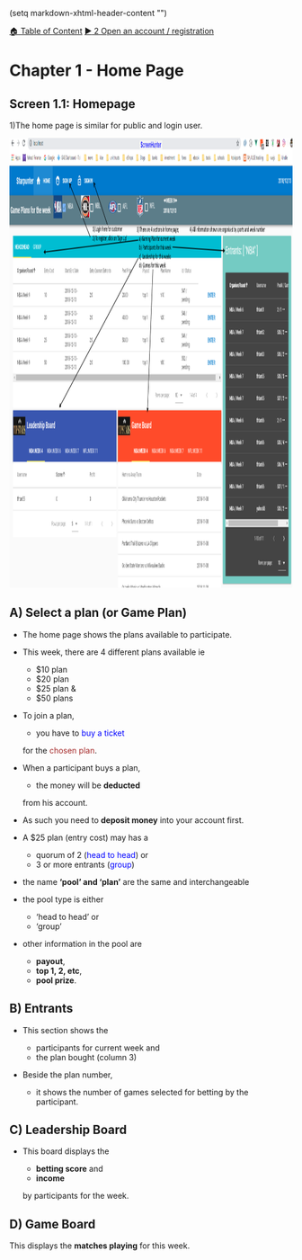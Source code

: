 (setq markdown-xhtml-header-content
      "<style type='text/css'>
img[alt="Homepage"] { width: 1200px; height: 800px; }
</style>")

[:house: Table of Content](readmd.html?fileToRender='toc.md' "TOC")
[:arrow_forward: 2 Open an account / registration](readmd.html?fileToRender='20_registration.md' "Registration")

# Chapter 1 - Home Page<a name="top"/>

## Screen 1.1: Homepage

1)The home page is similar for public and login user.

![Homepage](/faqs/homepage.png "home page image")

## A) Select a plan (or Game Plan)

* The home page shows the plans available to participate.

* This week, there are 4 different plans available ie 
    - $10 plan
    - $20 plan
    - $25 plan &
    - $50 plans

* To join a plan, 
  - you have to <font color="blue">buy a ticket</font> 
  
  for the <font color="brown">chosen plan</font>.

*  When a participant buys a plan,
    - the money will be **deducted**
    
    from his account.

*  As such you need to **deposit money** into your account first.

* A $25 plan (entry cost) may has a 
  - quorum of 2 (<font color="blue">head to head</font>) or
  - 3 or more entrants (<font color="blue">group</font>)

* the name **‘pool’ and ‘plan’** are the same and interchangeable

* the pool type is either 
  - ‘head to head’ or 
  - ‘group’

* other information in the pool are 
  - **payout**, 
  - **top 1, 2, etc**, 
  - **pool prize**.

## B) Entrants
* This section shows the
  - participants for current week and 
  - the plan bought (column 3)

* Beside the plan number,
  - it shows the number of games selected for betting by the participant.

## C) Leadership Board
* This board displays the 
  - **betting score** and 
  - **income** 
  
  by participants for the week.

## D) Game Board
This displays the **matches playing** for this week.

